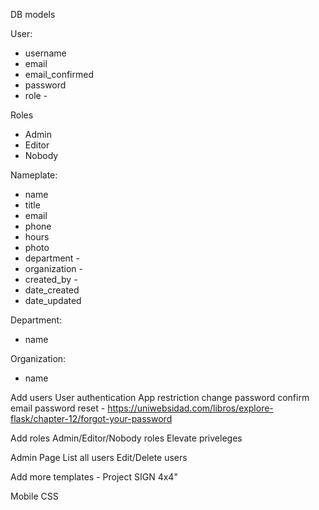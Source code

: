DB models

User:
- username
- email
- email_confirmed
- password
- role -

Roles
- Admin
- Editor
- Nobody

Nameplate:
- name
- title
- email
- phone
- hours
- photo
- department -
- organization -
- created_by -
- date_created
- date_updated

Department:
- name

Organization:
- name



Add users
User authentication
App restriction
change password
confirm email
password reset - https://uniwebsidad.com/libros/explore-flask/chapter-12/forgot-your-password

Add roles
Admin/Editor/Nobody roles
Elevate priveleges

Admin Page
List all users
Edit/Delete users

Add more templates - Project SIGN 4x4"

Mobile CSS